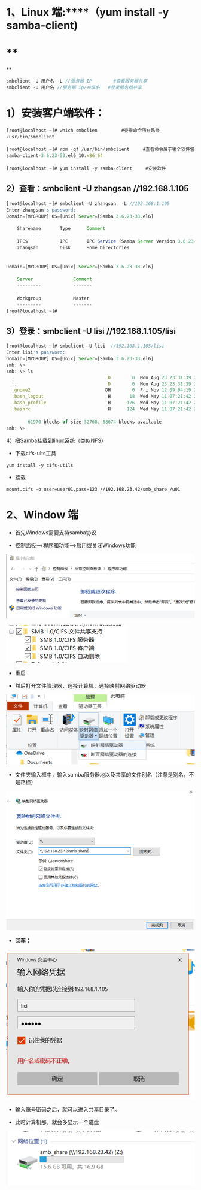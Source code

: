 


# **1、Linux 端:****（yum install -y samba-client)**

# **
**

```javascript
smbclient -U 用户名 -L //服务器 IP 		#查看服务器共享
smbclient -U 用户名 //服务器 ip/共享名 	#登录服务器共享
```

# **1）安装客户端软件：**

```javascript
[root@localhost ~]# which smbclien         #查看命令所在路径
/usr/bin/smbclient 

[root@localhost ~]# rpm -qf /usr/bin/smbclient     #查看命令属于哪个软件包
samba-client-3.6.23-53.el6_10.x86_64

[root@localhost ~]# yum install -y samba-client     #安装软件
```

## **2）查看：smbclient  -U  zhangsan   //192.168.1.105**

```javascript
[root@localhost ~]# smbclient -U zhangsan  -L //192.168.1.105
Enter zhangsan's password: 
Domain=[MYGROUP] OS=[Unix] Server=[Samba 3.6.23-33.el6]

	Sharename       Type      Comment
	---------       ----      -------
	IPC$            IPC       IPC Service (Samba Server Version 3.6.23-33.el6)
	zhangsan        Disk      Home Directories


Domain=[MYGROUP] OS=[Unix] Server=[Samba 3.6.23-33.el6]

	Server               Comment
	---------            -------

	Workgroup            Master
	---------            -------
[root@localhost ~]#
```

## **3）登录：smbclient   -U  lisi //192.168.1.105/lisi**

```javascript
[root@localhost ~]# smbclient -U lisi  //192.168.1.105/lisi
Enter lisi's password: 
Domain=[MYGROUP] OS=[Unix] Server=[Samba 3.6.23-33.el6]
smb: \> 
smb: \> ls
  .                                   D        0  Mon Aug 23 23:31:39 2021
  ..                                  D        0  Mon Aug 23 23:31:39 2021
  .gnome2                            DH        0  Fri Nov 12 09:04:19 2010
  .bash_logout                        H       18  Wed May 11 07:21:42 2016
  .bash_profile                       H      176  Wed May 11 07:21:42 2016
  .bashrc                             H      124  Wed May 11 07:21:42 2016

		61970 blocks of size 32768. 58674 blocks available
smb: \> 
```

4）把Samba挂载到linux系统（类似NFS）

- 下载cifs-ults工具

```
yum install -y cifs-utils
```

- 挂载

```
mount.cifs -o user=user01,pass=123 //192.168.23.42/smb_share /u01
```

# **2、Window 端**

- 首先Windows需要支持samba协议

- 控制面板-->程序和功能-->启用或关闭Windows功能

![](images/WEBRESOURCEcc70b71ee141109e7f23b56b19c15723截图.png)

![](images/WEBRESOURCEa7d580bc21b91ad89f6fcae36cf28680截图.png)

- 重启

- 然后打开文件管理器，选择计算机，选择映射网络驱动器

![](images/WEBRESOURCE63edaf05aa87b6ec580184b6865eeb9a截图.png)

- 文件夹输入框中，输入samba服务器地以及共享的文件别名（注意是别名，不是路径）

![](images/WEBRESOURCEa3a2dd0847f35d8305d410287b294696截图.png)

- **回车：**

![](images/WEBRESOURCEea795f04e652a3e7eec9849554732532截图.png)

- 输入账号密码之后，就可以进入共享目录了。

- 此时计算机那，就会多显示一个磁盘

![](images/WEBRESOURCE3f80a2f9b55c5b181ff888add129d0a8截图.png)